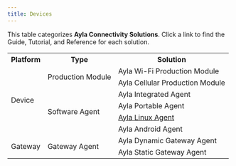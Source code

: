 ```yaml
---
title: Devices
---
```


This table categorizes **Ayla Connectivity Solutions**. Click a link to find the Guide, Tutorial, and Reference for each solution.

<table style="width: 100%;">
<tr>
<th class="center">Platform</th>
<th class="center">Type</th>
<th class="center">Solution</th>
</tr>
<tr>
<td rowspan="6">Device</td>
<td rowspan="2">Production Module</td>
<td>Ayla Wi-Fi Production Module</td>
</tr>
<tr>
<td>Ayla Cellular Production Module</td>
</tr>
<tr>
<td rowspan="4">Software Agent</td>
<td colspan="1">Ayla Integrated Agent</td>
</tr>
<tr>
<td colspan="1">Ayla Portable Agent</td>
</tr>
<tr>
<td colspan="1"><a href="/devices/ayla-linux-agent/">Ayla Linux Agent</a></td>
</tr>
<tr>
<td colspan="1">Ayla Android Agent</td>
</tr>
<tr>
<td rowspan="2">Gateway</td>
<td rowspan="2">Gateway Agent</td>
<td colspan="1">Ayla Dynamic Gateway Agent</td>
</tr>
<tr>
<td colspan="1">Ayla Static Gateway Agent</td>
</tr>
</table>
